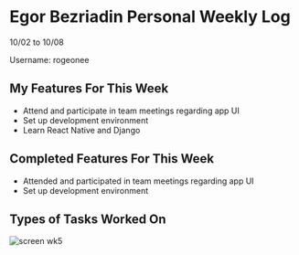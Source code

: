 # Egor Bezriadin Personal Weekly Log

10/02 to 10/08

Username: rogeonee

## My Features For This Week

- Attend and participate in team meetings regarding app UI
- Set up development environment
- Learn React Native and Django

## Completed Features For This Week

- Attended and participated in team meetings regarding app UI
- Set up development environment

## Types of Tasks Worked On

![screen wk5](https://imgtr.ee/images/2023/10/09/01a23e5121307406e48aa0a47ac4a951.png)

